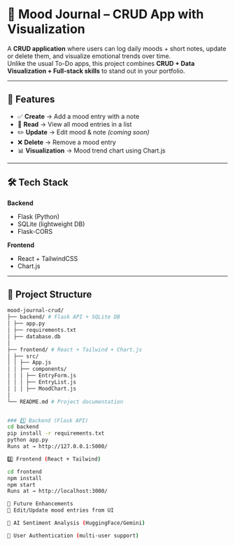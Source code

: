# 🌙 Mood Journal – CRUD App with Visualization  

A **CRUD application** where users can log daily moods + short notes, update or delete them, and visualize emotional trends over time.  
Unlike the usual To-Do apps, this project combines **CRUD + Data Visualization + Full-stack skills** to stand out in your portfolio.  

---

## 🚀 Features  
- ✅ **Create** → Add a mood entry with a note  
- 👀 **Read** → View all mood entries in a list  
- ✏️ **Update** → Edit mood & note *(coming soon)*  
- ❌ **Delete** → Remove a mood entry  
- 📊 **Visualization** → Mood trend chart using Chart.js  

---

## 🛠 Tech Stack  

**Backend**  
- Flask (Python)  
- SQLite (lightweight DB)  
- Flask-CORS  

**Frontend**  
- React + TailwindCSS  
- Chart.js  

---

## 📂 Project Structure  
```bash
mood-journal-crud/
├── backend/ # Flask API + SQLite DB
│ ├── app.py
│ ├── requirements.txt
│ ├── database.db
│
├── frontend/ # React + Tailwind + Chart.js
│ ├── src/
│ │ ├── App.js
│ │ ├── components/
│ │ │ ├── EntryForm.js
│ │ │ ├── EntryList.js
│ │ │ ├── MoodChart.js
│
└── README.md # Project documentation


### 1️⃣ Backend (Flask API)  
cd backend
pip install -r requirements.txt
python app.py
Runs at → http://127.0.0.1:5000/

2️⃣ Frontend (React + Tailwind)

cd frontend
npm install
npm start
Runs at → http://localhost:3000/

📌 Future Enhancements
🔹 Edit/Update mood entries from UI

🔹 AI Sentiment Analysis (HuggingFace/Gemini)

🔹 User Authentication (multi-user support)
